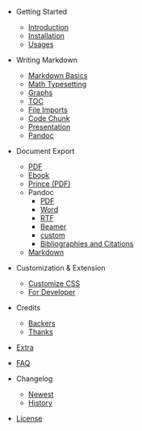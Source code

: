 - Getting Started
  - [Introduction](/)
  - [Installation](installation.md)
  - [Usages](usages.md)  

- Writing Markdown
  - [Markdown Basics](markdown-basics.md)
  - [Math Typesetting](math.md)
  - [Graphs](graphs.md)  
  - [TOC](toc.md)
  - [File Imports](file-imports.md)
  - [Code Chunk](code-chunk.md)  
  - [Presentation](presentation.md)  
  - [Pandoc](pandoc.md)  

- Document Export
  - [PDF](pdf.md)  
  - [Ebook](ebook.md)
  - [Prince (PDF)](prince.md)  
  - Pandoc
    - [PDF](pandoc-pdf.md)  
    - [Word](pandoc-word.md)
    - [RTF](pandoc-rtf.md)
    - [Beamer](pandoc-beamer.md)  
    - [custom](pandoc-custom.md)
    - [Bibliographies and Citations](pandoc-bibliographies-and-citations.md)
  - [Markdown](markdown.md)

- Customization & Extension
  - [Customize CSS](customize-css.md)  
  - [For Developer](developer.md)  

- Credits
  - [Backers](backers.md)
  - [Thanks](thanks.md)  
- [Extra](extra.md)
- [FAQ](faq.md)
- Changelog  
  - [Newest](newest.md)  
  - [History](history.md)
- [License](LICENSE.md)